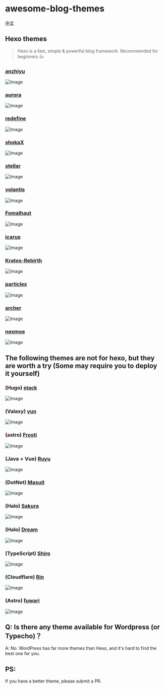 # awesome-blog-themes

[中文](./README_zh.md)

## Hexo themes

> Hexo is a fast, simple & powerful blog framework. Recommended for beginners 👍

### [anzhiyu](https://github.com/anzhiyu-c/hexo-theme-anzhiyu)

![Image](./assets/1.webp)

### [aurora](https://github.com/auroral-ui/hexo-theme-aurora)

![Image](./assets/2.webp)

### [redefine](https://github.com/EvanNotFound/hexo-theme-redefine)

![Image](./assets/3.webp)

### [shokaX](https://github.com/theme-shoka-x/hexo-theme-shokaX)

![Image](./assets/4.webp)

### [stellar](https://github.com/xaoxuu/hexo-theme-stellar)

![Image](./assets/5.webp)

### [volantis](https://github.com/volantis-x/hexo-theme-volantis)

![Image](./assets/7.webp)

### [Fomalhaut](https://github.com/fomalhaut1998/hexo-theme-Fomalhaut)

![Image](./assets/8.webp)

### [icarus](https://github.com/imaegoo/hexo-theme-icarus)

![Image](./assets/9.webp)

### [Kratos-Rebirth](https://github.com/Candinya/Kratos-Rebirth)

![Image](./assets/10.webp)

### [particlex](https://github.com/argvchs/hexo-theme-particlex)

![Image](./assets/11.webp)

### [archer](https://github.com/fi3ework/hexo-theme-archer)

![Image](./assets/13.webp)

### [nexmoe](https://github.com/theme-nexmoe/hexo-theme-nexmoe)

![Image](./assets/14.webp)

## The following themes are not for hexo, but they are worth a try (Some may require you to deploy it yourself)

### (Hugo) [stack](https://github.com/CaiJimmy/hugo-theme-stack)

![Image](./assets/x/1.webp)

### (Valaxy) [yun](https://github.com/YunYouJun/valaxy)

![Image](./assets/x/2.webp)

### (astro) [Frosti](https://github.com/EveSunMaple/Frosti)

![Image](./assets/x/3.webp)

### (Java + Vue) [Ruyu](https://github.com/kuailemao/Ruyu-Blog)

![Image](./assets/x/4.webp)

### (DotNet) [Masuit](https://github.com/ldqk/Masuit.MyBlogs)

![Image](./assets/x/5.webp)

### (Halo) [Sakura](https://github.com/LIlGG/halo-theme-sakura)

![Image](./assets/x/6.webp)

### (Halo) [Dream](https://github.com/nineya/halo-theme-dream)

![Image](./assets/x/7.webp)

### (TypeScript) [Shiro](https://github.com/innei/Shiro)

![Image](./assets/x/8.webp)

### (Cloudflare) [Rin](https://github.com/openRin/Rin)

![Image](./assets/x/9.webp)

### (Astro) [fuwari](https://github.com/saicaca/fuwari)

![Image](./assets/x/10.webp)

## Q: Is there any theme available for Wordpress (or Typecho)？

A: No. WordPress has far more themes than Hexo, and it's hard to find the best one for you.

## PS:

If you have a better theme, please submit a PR.
